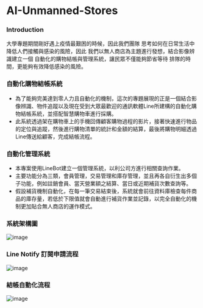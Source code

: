 # AI-Unmanned-Stores
### Introduction
大學專題期間剛好遇上疫情最艱困的時候，因此我們團隊
思考如何在日常生活中降低人們接觸與感染的風險，因此
我們以無人商店為主題進行發想，結合影像辨識建立一個
自動化的購物結帳與管理系統，讓⺠眾不僅能夠節省等待
排隊的時間，更能夠有效降低感染的風險。

### 自動化購物結帳系統

- 為了能夠完美達到零人力且自動化的機制，這次的專題展現的正是一個結合影像辨識、物件追蹤以及現在受到大眾最歡迎的通訊軟體Line所建構的自動化購物結帳系統，並搭配智慧購物車進行採購。
- 此系統透過架在購物車上的手機回傳顧客購物過程的影片，接著快速進行物品的定位與追蹤，然後進行購物清單的統計和金額的結算，最後將購物明細透過Line傳送給顧客，完成結帳流程。

### 自動化管理系統
- 本專案使用LineBot建立一個管理系統，以利公司方進行相關查詢作業。
- 主要功能分為三類，會員管理，交易管理和庫存管理，並且再各自衍生出多個子功能，例如註銷會員、當天營業額之結算、當日或近期補貨次數查詢等。
- 假設補貨機制自動化，在每一筆交易結束後，系統就會前往資料庫檢查每件商品的庫存量，若低於下限值就會自動進行補貨作業並記錄，以完全自動化的機制更加貼合無人商店的運作模式。

### 系統架構圖
![image](https://i.imgur.com/OW6u43u.png)

### Line Notify 訂閱申請流程
![image](https://i.imgur.com/SyzvSiV.png)

### 結帳自動化流程
![image](https://i.imgur.com/qPw1WkK.png)